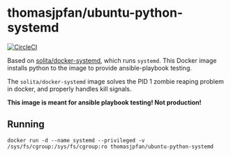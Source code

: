 # thomasjpfan/ubuntu-python-systemd

[![CircleCI](https://circleci.com/gh/thomasjpfan/ubuntu-python-systemd/tree/master.svg?style=svg)](https://circleci.com/gh/thomasjpfan/ubuntu-python-systemd/tree/master)

Based on [solita/docker-systemd](https://github.com/solita/docker-systemd), which runs `systemd`. This Docker image installs python to the image to provide ansible-playbook testing.

The `solita/docker-systemd` image solves the PID 1 zombie reaping problem in docker, and properly handles kill signals.

**This image is meant for ansible playbook testing! Not production!**

## Running

```
docker run -d --name systemd --privileged -v /sys/fs/cgroup:/sys/fs/cgroup:ro thomasjpfan/ubuntu-python-systemd
```
